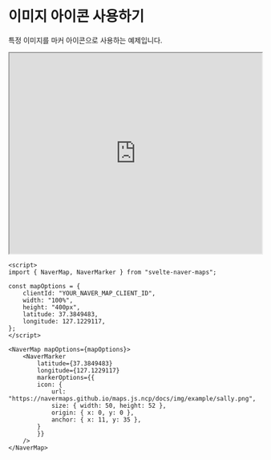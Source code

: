 # 이미지 아이콘 사용하기

특정 이미지를 마커 아이콘으로 사용하는 예제입니다.

<iframe src="https://d4lnwj-5173.csb.app/tutorial-3-marker-image-icon" width="100%" height=400>
  <p>사용 중인 브라우저는 iframe을 지원하지 않습니다.</p>
</iframe>

```svelte
<script>
import { NaverMap, NaverMarker } from "svelte-naver-maps";
	
const mapOptions = {
	clientId: "YOUR_NAVER_MAP_CLIENT_ID",
	width: "100%",
	height: "400px",
	latitude: 37.3849483,
	longitude: 127.1229117,
};
</script>

<NaverMap mapOptions={mapOptions}>
	<NaverMarker 
		latitude={37.3849483} 
		longitude={127.1229117} 
		markerOptions={{
		icon: {
			url: "https://navermaps.github.io/maps.js.ncp/docs/img/example/sally.png",
			size: { width: 50, height: 52 },
			origin: { x: 0, y: 0 },
        	anchor: { x: 11, y: 35 },
		}
		}}
	/>
</NaverMap>
```